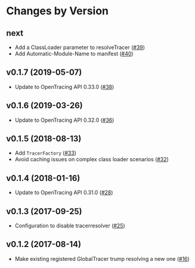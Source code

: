 # Changes by Version

## next
* Add a ClassLoader parameter to resolveTracer
  ([#39](https://github.com/opentracing-contrib/java-tracerresolver/pull/39))
* Add Automatic-Module-Name to manifest
  ([#40](https://github.com/opentracing-contrib/java-tracerresolver/issues/40))

## v0.1.7 (2019-05-07)
* Update to OpenTracing API 0.33.0 
  ([#38](https://github.com/opentracing-contrib/java-tracerresolver/pull/38))

## v0.1.6 (2019-03-26)
* Update to OpenTracing API 0.32.0 
  ([#36](https://github.com/opentracing-contrib/java-tracerresolver/pull/36))

## v0.1.5 (2018-08-13) 
* Add `TracerFactory` 
  ([#33](https://github.com/opentracing-contrib/java-tracerresolver/pull/33))
* Avoid caching issues on complex class loader scenarios
  ([#32](https://github.com/opentracing-contrib/java-tracerresolver/pull/32))

## v0.1.4 (2018-01-16)
* Update to OpenTracing API 0.31.0
  ([#28](https://github.com/opentracing-contrib/java-tracerresolver/pull/28))

## v0.1.3 (2017-09-25)
* Configuration to disable tracerresolver
  ([#25](https://github.com/opentracing-contrib/java-tracerresolver/pull/25))

## v0.1.2 (2017-08-14)
* Make existing registered GlobalTracer trump resolving a new one
  ([#16](https://github.com/opentracing-contrib/java-tracerresolver/pull/16))
